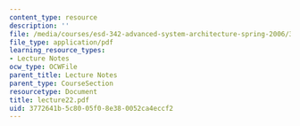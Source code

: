 ```yaml
---
content_type: resource
description: ''
file: /media/courses/esd-342-advanced-system-architecture-spring-2006/3772641b5c8005f08e380052ca4eccf2_lecture22.pdf
file_type: application/pdf
learning_resource_types:
- Lecture Notes
ocw_type: OCWFile
parent_title: Lecture Notes
parent_type: CourseSection
resourcetype: Document
title: lecture22.pdf
uid: 3772641b-5c80-05f0-8e38-0052ca4eccf2
---
```

